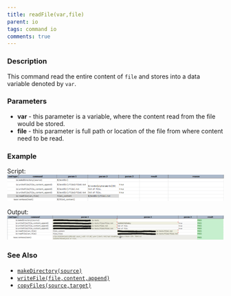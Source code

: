```yaml
---
title: readFile(var,file)
parent: io
tags: command io
comments: true
---
```



### Description
This command read the entire content of  `file` and stores into a data variable denoted by `var`.


### Parameters
- **var** \- this parameter is a variable, where the content read from the file would be stored.
- **file** \- this parameter is full path or location of the file from where content need to be read.


### Example
Script:<br/>
![script](image/readFile_01.png)

Output:<br/>
![output](image/readFile_02.png)


### See Also
- [`makeDirectory(source)`](makeDirectory(source))
- [`writeFile(file,content,append)`](writeFile(file,content,append))
- [`copyFiles(source,target)`](copyFiles(source,target))
